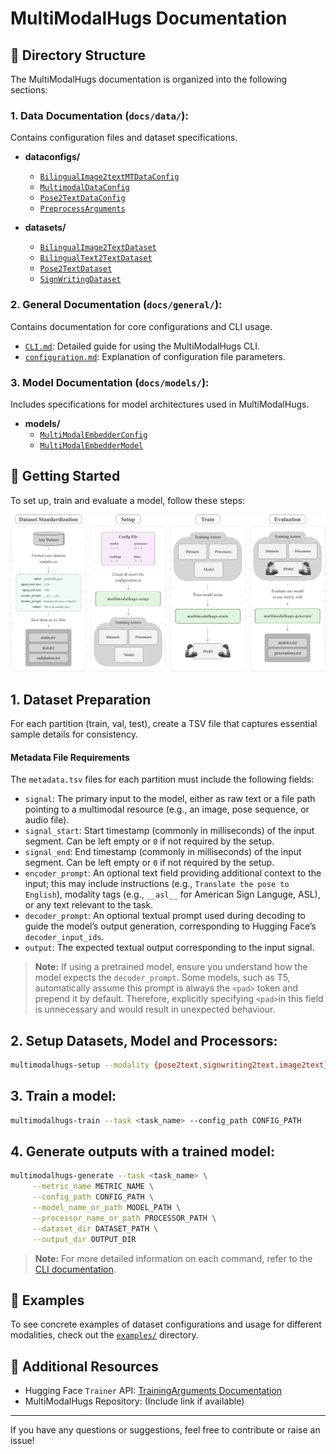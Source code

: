 # MultiModalHugs Documentation

## 📂 Directory Structure

The MultiModalHugs documentation is organized into the following sections:

### **1. Data Documentation (`docs/data/`):**
Contains configuration files and dataset specifications.

- **dataconfigs/**
  - [`BilingualImage2textMTDataConfig`](data/dataconfigs/BilingualImage2textMTDataConfig.md)
  - [`MultimodalDataConfig`](data/dataconfigs/MultimodalDataConfig.md)
  - [`Pose2TextDataConfig`](data/dataconfigs/Pose2TextDataConfig.md)
  - [`PreprocessArguments`](data/dataconfigs/others/PreprocessArguments.md)

- **datasets/**
  - [`BilingualImage2TextDataset`](data/datasets/BilingualImage2TextDataset.md)
  - [`BilingualText2TextDataset`](data/datasets/BilingualText2TextDataset.md)
  - [`Pose2TextDataset`](data/datasets/Pose2TextDataset.md)
  - [`SignWritingDataset`](data/datasets/SignWritingDataset.md)

### **2. General Documentation (`docs/general/`):**
Contains documentation for core configurations and CLI usage.

- [`CLI.md`](general/CLI.md): Detailed guide for using the MultiModalHugs CLI.
- [`configuration.md`](general/configuration.md): Explanation of configuration file parameters.

### **3. Model Documentation (`docs/models/`):**
Includes specifications for model architectures used in MultiModalHugs.

- **models/**
  - [`MultiModalEmbedderConfig`](models/multimodal_embedder/MultiModalEmbedderConfig.md)
  - [`MultiModalEmbedderModel`](models/multimodal_embedder/MultiModalEmbedderModel.md)

## 🚀 Getting Started
To set up, train and evaluate a model, follow these steps:

![Steps Overview](media/steps.png)

## 1. Dataset Preparation
For each partition (train, val, test), create a TSV file that captures essential sample details for consistency. 

#### Metadata File Requirements

The `metadata.tsv` files for each partition must include the following fields:

- `signal`: The primary input to the model, either as raw text or a file path pointing to a multimodal resource (e.g., an image, pose sequence, or audio file).
- `signal_start`: Start timestamp (commonly in milliseconds) of the input segment. Can be left empty or `0` if not required by the setup.
- `signal_end`: End timestamp (commonly in milliseconds) of the input segment. Can be left empty or `0` if not required by the setup.
- `encoder_prompt`: An optional text field providing additional context to the input; this may include instructions (e.g., `Translate the pose to English`), modality tags (e.g., `__asl__` for American Sign Languge, ASL), or any text relevant to the task.
- `decoder_prompt`: An optional textual prompt used during decoding to guide the model’s output generation, corresponding to Hugging Face’s `decoder_input_ids`.
- `output`: The expected textual output corresponding to the input signal.

> **Note:** If using a pretrained model, ensure you understand how the model expects the `decoder_prompt`. Some models, such as T5, automatically assume this prompt is always the `<pad>` token and prepend it by default. Therefore, explicitly specifying `<pad>`in this field is unnecessary and would result in unexpected behaviour.

## 2. Setup Datasets, Model and Processors:
   ```bash
   multimodalhugs-setup --modality {pose2text,signwriting2text,image2text} --config_path CONFIG_PATH
   ```

## 3. Train a model:
   ```bash
   multimodalhugs-train --task <task_name> --config_path CONFIG_PATH
   ```

## 4. Generate outputs with a trained model:
   ```bash
   multimodalhugs-generate --task <task_name> \
        --metric_name METRIC_NAME \
        --config_path CONFIG_PATH \
        --model_name_or_path MODEL_PATH \
        --processor_name_or_path PROCESSOR_PATH \
        --dataset_dir DATASET_PATH \
        --output_dir OUTPUT_DIR
   ```

> **Note:** For more detailed information on each command, refer to the <a href="general/CLI.md">CLI documentation</a>.

## 📁 Examples

To see concrete examples of dataset configurations and usage for different modalities, check out the [`examples/`](examples/) directory.

## 📖 Additional Resources

- Hugging Face `Trainer` API: [TrainingArguments Documentation](https://huggingface.co/docs/transformers/main_classes/trainer#transformers.TrainingArguments)
- MultiModalHugs Repository: (Include link if available)

---

If you have any questions or suggestions, feel free to contribute or raise an issue!

